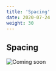 ```yaml
---
title: 'Spacing'
date: 2020-07-24
weight: 30
---
```


## Spacing

![Coming soon](/img/coming-soon.png)
